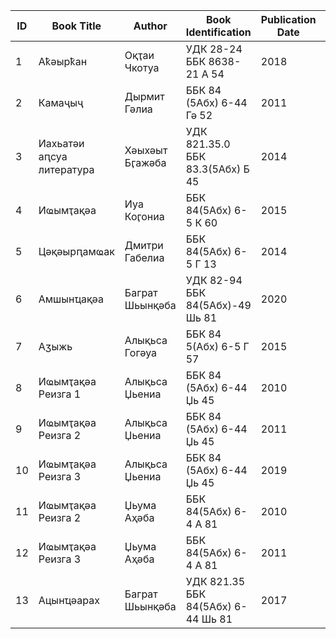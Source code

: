 |**ID**|**Book Title**|**Author**|**Book Identification**|**Publication Date**|**CC0**|**Comments**|
|-|-|-|-|-|-|-|
|1|Аҟәырҟан|Оқҭаи Чкотуа|УДК 28-24 ББК 8638-21 А 54|2018|![][1]|By author(s)|
|2|Камаҷыҷ|Дырмит Гәлиа|ББК 84 (5Абх) 6-44 Гә 52|2011|![][1]|Reprint 1940|
|3|Иахьатәи аԥсуа литература|Хәыхәыт Бӷажәба|УДК 821.35.0 ББК 83.3(5Абх) Б 45|2014|![][1]|Reprint 1933|
|4|Иҩымҭақәа|Иуа Коӷониа|ББК 84(5Абх) 6-5 К 60|2015|![][1]|Reprint (1904-1928)|
|5|Цәқәырԥамҩак|Дмитри Габелиа|ББК 84(5Абх) 6-5 Г 13|2014|![][2]||
|6|Амшынҵақәа|Баграт Шьынқәба|УДК 82-94 ББК 84(5Абх)-49 Шь 81|2020|![][2]||
|7|Аӡыжь|Алықьса Гогәуа|ББК 84 5(Абх) 6-5 Г 57|2015|![][1]|By author(s)|
|8|Иҩымҭақәа Реизга 1|Алықьса Џьениа|ББК 84 (5Абх) 6-44 Џь 45|2010|![][1]|By author(s)|
|9|Иҩымҭақәа Реизга 2|Алықьса Џьениа|ББК 84 (5Абх) 6-44 Џь 45|2011|![][1]|By author(s)|
|10|Иҩымҭақәа Реизга 3|Алықьса Џьениа|ББК 84 (5Абх) 6-44 Џь 45|2019|![][1]|By author(s)|
|11|Иҩымҭақәа Реизга 2|Џьума Аҳәба|ББК 84(5Абх) 6-4 А 81|2010|![][1]|By author(s)|
|12|Иҩымҭақәа Реизга 3|Џьума Аҳәба|ББК 84(5Абх) 6-4 А 81|2011|![][1]|By author(s)|
|13|Ацынҵәарах|Баграт Шьынқәба|УДК 821.35 ББК 84(5Абх) 6-44 Шь 81|2017|![][1]|By author(s)|

[1]: https://img.shields.io/static/v1?label=&message=Ааи&color=green
[2]: https://img.shields.io/static/v1?label=&message=Мап&color=red
